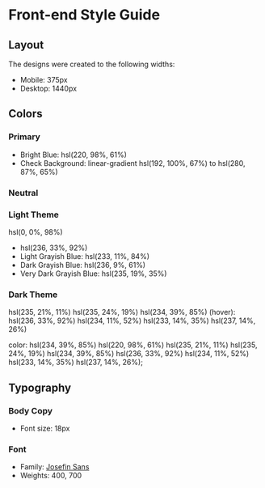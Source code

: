 # Front-end Style Guide

## Layout

The designs were created to the following widths:

- Mobile: 375px
- Desktop: 1440px

## Colors

### Primary

- Bright Blue: hsl(220, 98%, 61%)
- Check Background: linear-gradient hsl(192, 100%, 67%) to hsl(280, 87%, 65%)

### Neutral

### Light Theme

 hsl(0, 0%, 98%)
- hsl(236, 33%, 92%)
- Light Grayish Blue: hsl(233, 11%, 84%)
- Dark Grayish Blue: hsl(236, 9%, 61%)
- Very Dark Grayish Blue: hsl(235, 19%, 35%)

### Dark Theme

 hsl(235, 21%, 11%)
 hsl(235, 24%, 19%)
hsl(234, 39%, 85%)
 (hover): hsl(236, 33%, 92%)
  hsl(234, 11%, 52%)
hsl(233, 14%, 35%)
hsl(237, 14%, 26%)

color: hsl(234, 39%, 85%) hsl(220, 98%, 61%) hsl(235, 21%, 11%) hsl(235, 24%, 19%) hsl(234, 39%, 85%) hsl(236, 33%, 92%) hsl(234, 11%, 52%) hsl(233, 14%, 35%) hsl(237, 14%, 26%);

## Typography

### Body Copy

- Font size: 18px

### Font

- Family: [Josefin Sans](https://fonts.google.com/specimen/Josefin+Sans)
- Weights: 400, 700
